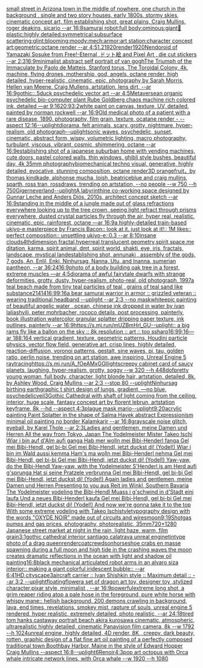 [small street in Arizona town in the middle of nowhere, one church in the background , single and two story houses, early 1800s, stormy skies, cinematic concept art, film establishing shot, great plains, Craig Mullins, roger deakins, sicario --ar 16:8](https://www.ebank.nz/aiartgenerator?category=small%20street%20in%20Arizona%20town%20in%20the%20middle%20of%20nowhere%2C%20one%20church%20in%20the%20background%20%2C%20single%20and%20two%20story%20houses%2C%20early%201800s%2C%20stormy%20skies%2C%20cinematic%20concept%20art%2C%20film%20establishing%20shot%2C%20great%20plains%2C%20Craig%20Mullins%2C%20roger%20deakins%2C%20sicario%20--ar%2016%3A8)[samurai robot:full body:ominous:giant🤘plastic:highly detailed:symmetrical:subsurface scattering:glint:blooming:moody:mech:armor:art station:character concept art:geometric:octane render --ar 4:5](https://www.ebank.nz/aiartgenerator?category=samurai%20robot%3Afull%20body%3Aominous%3Agiant%F0%9F%A4%98plastic%3Ahighly%20detailed%3Asymmetrical%3Asubsurface%20scattering%3Aglint%3Ablooming%3Amoody%3Amech%3Aarmor%3Aart%20station%3Acharacter%20concept%20art%3Ageometric%3Aoctane%20render%20--ar%204%3A5)[1.2](https://www.ebank.nz/aiartgenerator?category=1.2)[1920](https://www.ebank.nz/aiartgenerator?category=1920)[render](https://www.ebank.nz/aiartgenerator?category=render)[1920](https://www.ebank.nz/aiartgenerator?category=1920)[Nendoroid of Yamazaki Sosuke from Free!-Eternal ,ドット絵 and Pixel Art , die cut stickers --ar 2:3](https://www.ebank.nz/aiartgenerator?category=Nendoroid%20of%20Yamazaki%20Sosuke%20from%20Free%21-Eternal%20%2C%E3%83%89%E3%83%83%E3%83%88%E7%B5%B5%20and%20Pixel%20Art%20%2C%20die%20cut%20stickers%20--ar%202%3A3)[16:9](https://www.ebank.nz/aiartgenerator?category=16%3A9)[minimalist abstract self portrait of van gogh](https://www.ebank.nz/aiartgenerator?category=minimalist%20abstract%20self%20portrait%20of%20van%20gogh)[The Triumph of the Immaculate by Paolo de Matteis, Stanford torus, The Toroidal Colony, 4k, machine, flying drones, mothership, god, angels, octane render, high detailed, hyper-realistic, cinematic, epic, photography by Sarah Morris, Hellen van Meene, Craig Mullens, artstation, lens dirt, --ar 16:9](https://www.ebank.nz/aiartgenerator?category=The%20Triumph%20of%20the%20Immaculate%20by%20Paolo%20de%20Matteis%2C%20Stanford%20torus%2C%20The%20Toroidal%20Colony%2C%204k%2C%20machine%2C%20flying%20drones%2C%20mothership%2C%20god%2C%20angels%2C%20octane%20render%2C%20high%20detailed%2C%20hyper-realistic%2C%20cinematic%2C%20epic%2C%20photography%20by%20Sarah%20Morris%2C%20Hellen%20van%20Meene%2C%20Craig%20Mullens%2C%20artstation%2C%20lens%20dirt%2C%20--ar%2016%3A9)[gothic::.5](https://www.ebank.nz/aiartgenerator?category=gothic%3A%3A.5)[duck psychedelic vector art --ar 4:5](https://www.ebank.nz/aiartgenerator?category=duck%20psychedelic%20vector%20art%20--ar%204%3A5)[Metaverse](https://www.ebank.nz/aiartgenerator?category=Metaverse)[an organic psychedelic bio-computer plant Rube Goldberg chaos machine rich colored ink, detailed —ar 9:16](https://www.ebank.nz/aiartgenerator?category=an%20organic%20psychedelic%20bio-computer%20plant%20Rube%20Goldberg%20chaos%20machine%20rich%20colored%20ink%2C%20detailed%20%E2%80%94ar%209%3A16)[20:9](https://www.ebank.nz/aiartgenerator?category=20%3A9)[3:2](https://www.ebank.nz/aiartgenerator?category=3%3A2)[white paint on canvas, texture, UV, detailed, painted by norman rockwell --ar 16:9](https://www.ebank.nz/aiartgenerator?category=white%20paint%20on%20canvas%2C%20texture%2C%20UV%2C%20detailed%2C%20painted%20by%20norman%20rockwell%20--ar%2016%3A9)[Old medical photo of a patient with a rare disease, 1890, photography, film grain, texture, ocatane render - --aspect 12:16](https://www.ebank.nz/aiartgenerator?category=Old%20medical%20photo%20of%20a%20patient%20with%20a%20rare%20disease%2C%201890%2C%20photography%2C%20film%20grain%2C%20texture%2C%20ocatane%20render%20-%20--aspect%2012%3A16)[--uplight](https://www.ebank.nz/aiartgenerator?category=--uplight)[diorama, felt animals, scary, grotty, nightmare, hyper-realism, old photograph](https://www.ebank.nz/aiartgenerator?category=diorama%2C%20felt%20animals%2C%20scary%2C%20grotty%2C%20nightmare%2C%20hyper-realism%2C%20old%20photograph)[--uplight](https://www.ebank.nz/aiartgenerator?category=--uplight)[sonic waves, psychedelic, sunset, cinematic, abstract form, wispy, volumetric lighting, macro photography, turbulant, viscous, vibrant, cosmic, shimmering, octane --ar 16:9](https://www.ebank.nz/aiartgenerator?category=sonic%20waves%2C%20psychedelic%2C%20sunset%2C%20cinematic%2C%20abstract%20form%2C%20wispy%2C%20volumetric%20lighting%2C%20macro%20photography%2C%20turbulant%2C%20viscous%2C%20vibrant%2C%20cosmic%2C%20shimmering%2C%20octane%20--ar%2016%3A9)[establishing shot of a japanese suburban home with vending machines, cute doors, pastel colored walls, thin windows, ghibli style bushes, beautiful day, 4k 35mm photography](https://www.ebank.nz/aiartgenerator?category=establishing%20shot%20of%20a%20japanese%20suburban%20home%20with%20vending%20machines%2C%20cute%20doors%2C%20pastel%20colored%20walls%2C%20thin%20windows%2C%20ghibli%20style%20bushes%2C%20beautiful%20day%2C%204k%2035mm%20photography)[biomechanical techno visual, generative, highly detailed, evocative, stunning composition, octane render](https://www.ebank.nz/aiartgenerator?category=biomechanical%20techno%20visual%2C%20generative%2C%20highly%20detailed%2C%20evocative%2C%20stunning%20composition%2C%20octane%20render)[3D orangefruit，by thomas kindkade, alphonse mucha, loish, beatriceblue and craig mullins, sparth, ross tran, rossdraws, trending on artstation, --no people --w 750 --h 750](https://www.ebank.nz/aiartgenerator?category=3D%20orangefruit%EF%BC%8Cby%20thomas%20kindkade%2C%20alphonse%20mucha%2C%20loish%2C%20beatriceblue%20and%20craig%20mullins%2C%20sparth%2C%20ross%20tran%2C%20rossdraws%2C%20trending%20on%20artstation%2C%20--no%20people%20--w%20750%20--h%20750)[Giger](https://www.ebank.nz/aiartgenerator?category=Giger)[neverland](https://www.ebank.nz/aiartgenerator?category=neverland)[--uplight](https://www.ebank.nz/aiartgenerator?category=--uplight)[A labyrinthine co-working space designed by Gunnar Leche and Anders Diös, 2010s, architect concept sketch --ar 16:9](https://www.ebank.nz/aiartgenerator?category=A%20labyrinthine%20co-working%20space%20designed%20by%20Gunnar%20Leche%20and%20Anders%20Di%C3%B6s%2C%202010s%2C%20architect%20concept%20sketch%20--ar%2016%3A9)[standing in the middle of a jungle made out of glass refractions everywhere looking up to the tree crown, seeing light refract through prisms everywhere, dusted crystal particles fly through the air, hyper real, realistic, cinematic, epic, rainforest, octane —ar 16:9](https://www.ebank.nz/aiartgenerator?category=standing%20in%20the%20middle%20of%20a%20jungle%20made%20out%20of%20glass%20refractions%20everywhere%20looking%20up%20to%20the%20tree%20crown%2C%20seeing%20light%20refract%20through%20prisms%20everywhere%2C%20dusted%20crystal%20particles%20fly%20through%20the%20air%2C%20hyper%20real%2C%20realistic%2C%20cinematic%2C%20epic%2C%20rainforest%2C%20octane%20%E2%80%94ar%2016%3A9)[a highly-detailed train-based ukiyo-e masterpiece by Francis Bacon:: look at it. just look at it!:: 1M likes:: perfect composition:: unsettling ukiyo-e::0.3 --ar 8:10](https://www.ebank.nz/aiartgenerator?category=a%20highly-detailed%20train-based%20ukiyo-e%20masterpiece%20by%20Francis%20Bacon%3A%3A%20look%20at%20it.%20just%20look%20at%20it%21%3A%3A%201M%20likes%3A%3A%20perfect%20composition%3A%3A%20unsettling%20ukiyo-e%3A%3A0.3%20--ar%208%3A10)[insane clouds](https://www.ebank.nz/aiartgenerator?category=insane%20clouds)[4thdimension,fractal,hyperreal,translucent,geometry,spirit,space,meditation, karma, spirit animal, dmt, spirit world, shakti, eye, iris, fractals, landscape, mystical land](https://www.ebank.nz/aiartgenerator?category=4thdimension%2Cfractal%2Chyperreal%2Ctranslucent%2Cgeometry%2Cspirit%2Cspace%2Cmeditation%2C%20karma%2C%20spirit%20animal%2C%20dmt%2C%20spirit%20world%2C%20shakti%2C%20eye%2C%20iris%2C%20fractals%2C%20landscape%2C%20mystical%20land)[establishing shot, annunaki ,  assembly of the gods, 7 gods, An, Enlil, Enki, Ninhursag, Nanna, Utu, and Inanna, sumerian pantheon, --ar 36:24](https://www.ebank.nz/aiartgenerator?category=establishing%20shot%2C%20annunaki%20%2C%20%20assembly%20of%20the%20gods%2C%207%20gods%2C%20An%2C%20Enlil%2C%20Enki%2C%20Ninhursag%2C%20Nanna%2C%20Utu%2C%20and%20Inanna%2C%20sumerian%20pantheon%2C%20--ar%2036%3A24)[16:9](https://www.ebank.nz/aiartgenerator?category=16%3A9)[photo of a body building oak tree in a forest, extreme muscles —ar 4:5](https://www.ebank.nz/aiartgenerator?category=photo%20of%20a%20body%20building%20oak%20tree%20in%20a%20forest%2C%20extreme%20muscles%20%E2%80%94ar%204%3A5)[diorama of awful fairytale dwarfs with strange deformities, grotty, dusty, hyper-realism, photo-real, old photograph, 1997](https://www.ebank.nz/aiartgenerator?category=diorama%20of%20awful%20fairytale%20dwarfs%20with%20strange%20deformities%2C%20grotty%2C%20dusty%2C%20hyper-realism%2C%20photo-real%2C%20old%20photograph%2C%201997)[a teal beach made from tiny teal particles of teal , grains of teal sand like substance](https://www.ebank.nz/aiartgenerator?category=a%20teal%20beach%20made%20from%20tiny%20teal%20particles%20of%20teal%20%2C%20grains%20of%20teal%20sand%20like%20substance)[21414](https://www.ebank.nz/aiartgenerator?category=21414)[16:9](https://www.ebank.nz/aiartgenerator?category=16%3A9)[9:16](https://www.ebank.nz/aiartgenerator?category=9%3A16)[a bear samurai warrior in armor :: grizzled veteran :: wearing traditional headband --uplight --ar 2:3 --no mask](https://www.ebank.nz/aiartgenerator?category=a%20bear%20samurai%20warrior%20in%20armor%20%3A%3A%20grizzled%20veteran%20%3A%3A%20wearing%20traditional%20headband%20--uplight%20--ar%202%3A3%20--no%20mask)[white](https://www.ebank.nz/aiartgenerator?category=white)[epic painting of beautiful angelic water , ocean, chinese ink dropped in water by ivan laliashvili, peter mohrbacher, rococo details, post processing, painterly, book illustration watercolor granular splatter dripping paper texture, ink outlines, painterly  --ar 16:9](https://www.ebank.nz/aiartgenerator?category=epic%20painting%20of%20beautiful%20angelic%20water%20%2C%20ocean%2C%20chinese%20ink%20dropped%20in%20water%20by%20ivan%20laliashvili%2C%20peter%20mohrbacher%2C%20rococo%20details%2C%20post%20processing%2C%20painterly%2C%20book%20illustration%20watercolor%20granular%20splatter%20dripping%20paper%20texture%2C%20ink%20outlines%2C%20painterly%20%20--ar%2016%3A9)[<https://s.mj.run/mUZBmHrl_GU>](https://www.ebank.nz/aiartgenerator?category=%3Chttps%3A//s.mj.run/mUZBmHrl_GU%3E)[--uplight](https://www.ebank.nz/aiartgenerator?category=--uplight)[:: a big rams fly like a ballon on the sky :: 8k resolution :: art :: too ssharp](https://www.ebank.nz/aiartgenerator?category=%3A%3A%20a%20big%20rams%20fly%20like%20a%20ballon%20on%20the%20sky%20%3A%3A%208k%20resolution%20%3A%3A%20art%20%3A%3A%20too%20ssharp)[16:9](https://www.ebank.nz/aiartgenerator?category=16%3A9)[9:16](https://www.ebank.nz/aiartgenerator?category=9%3A16)[—ar 188:164 vertical gradient, texture, geometric patterns, Houdini particle physics, vector flow field, generative art, crisp lines, highly detailed, reaction-diffusion, voronoi patterns, gestalt, sine waves, pi, tau, golden ratio, perlin noise, trending on art station, awe inspiring, Unreal Engine 5 raytracing](https://www.ebank.nz/aiartgenerator?category=%E2%80%94ar%20188%3A164%20vertical%20gradient%2C%20texture%2C%20geometric%20patterns%2C%20Houdini%20particle%20physics%2C%20vector%20flow%20field%2C%20generative%20art%2C%20crisp%20lines%2C%20highly%20detailed%2C%20reaction-diffusion%2C%20voronoi%20patterns%2C%20gestalt%2C%20sine%20waves%2C%20pi%2C%20tau%2C%20golden%20ratio%2C%20perlin%20noise%2C%20trending%20on%20art%20station%2C%20awe%20inspiring%2C%20Unreal%20Engine%205%20raytracing)[<https://s.mj.run/A_fOeAMxGGI>](https://www.ebank.nz/aiartgenerator?category=%3Chttps%3A//s.mj.run/A_fOeAMxGGI%3E)[lights](https://www.ebank.nz/aiartgenerator?category=lights)[creepy cabinet card of saucy planets, laughing, hyper-realism, grotty, soggy --w 320 --h 448](https://www.ebank.nz/aiartgenerator?category=creepy%20cabinet%20card%20of%20saucy%20planets%2C%20laughing%2C%20hyper-realism%2C%20grotty%2C%20soggy%20--w%20320%20--h%20448)[dof](https://www.ebank.nz/aiartgenerator?category=dof)[pretty young woman, full body, character, light blonde hair, artstation, detailed, 8k, by Ashley Wood, Craig Mullins --ar 2:3 --stop 80 --uplight](https://www.ebank.nz/aiartgenerator?category=pretty%20young%20woman%2C%20full%20body%2C%20character%2C%20light%20blonde%20hair%2C%20artstation%2C%20detailed%2C%208k%2C%20by%20Ashley%20Wood%2C%20Craig%20Mullins%20--ar%202%3A3%20--stop%2080%20--uplight)[Ninhursag birthing earth](https://www.ebank.nz/aiartgenerator?category=Ninhursag%20birthing%20earth)[graphic t shirt design of lungs, gradient, —no blue, psychedelic](https://www.ebank.nz/aiartgenerator?category=graphic%20t%20shirt%20design%20of%20lungs%2C%20gradient%2C%20%E2%80%94no%20blue%2C%20psychedelic)[veil](https://www.ebank.nz/aiartgenerator?category=veil)[3](https://www.ebank.nz/aiartgenerator?category=3)[Gothic Cathedral  with shaft of light coming from the ceiling, interior, huge scale, fantasy concept art by florent lebrun, artstation keyframe, 8k --hd --aspect 4:3](https://www.ebank.nz/aiartgenerator?category=Gothic%20Cathedral%20%20with%20shaft%20of%20light%20coming%20from%20the%20ceiling%2C%20interior%2C%20huge%20scale%2C%20fantasy%20concept%20art%20by%20florent%20lebrun%2C%20artstation%20keyframe%2C%208k%20--hd%20--aspect%204%3A3)[plague mask mario](https://www.ebank.nz/aiartgenerator?category=plague%20mask%20mario)[--uplight](https://www.ebank.nz/aiartgenerator?category=--uplight)[9:20](https://www.ebank.nz/aiartgenerator?category=9%3A20)[acrylic painting Paint Splatter in the shape of Salma Hayek abstract Expressionism minimal oil painting no border Kalamkarir --ar 16:8](https://www.ebank.nz/aiartgenerator?category=acrylic%20painting%20Paint%20Splatter%20in%20the%20shape%20of%20Salma%20Hayek%20abstract%20Expressionism%20minimal%20oil%20painting%20no%20border%20Kalamkarir%20--ar%2016%3A8)[grayscale noise glitch, eyeball, by Karel Thole --ar 2:3](https://www.ebank.nz/aiartgenerator?category=grayscale%20noise%20glitch%2C%20eyeball%2C%20by%20Karel%20Thole%20--ar%202%3A3)[Ladies and gentlemen, meine Damen und Herren All the way from Tokyo, Japan The Yodelmeister Mister Takeo Ischi Wiar i bin auf d'Alm aufi ganga Hab mer wolln mei Bibi-Henderl fanga Gel mei Bibi-Hendl, gel bi-bi Gel mei Bibi-Hendl, jetzt duckst di! (Yodel!) Wiar i bin im Wald aussi kemma Ham's ma wolln mei Bibi-Henderl nehma Gel mei Bibi-Hendl, gel bi-bi Gel mei Bibi-Hendl, jetzt duckst di! (Yodel!) Yaw-yaw, do the Bibi-Hendl Yaw-yaw, with the Yodelmeister S'Henderl is am Herd aufi g'sprunga Hat si seine Pratzele verbrunna Gel mei Bibi-Hendl, gel bi-bi Gel mei Bibi-Hendl, jetzt duckst di! (Yodel!) Again ladies and gentlemen, meine Damen und Herren Presenting to you aus Reit im Winkl, Southern Bavaria The Yodelmeister yodeling the Bibi-Hendl Muass i g'schwind in d'Stadt eini laufa Und a neues Bibi-Henderl kaufa Gel mei Bibi-Hendl, gel bi-bi Gel mei Bibi-Hendl, jetzt duckst di! (Yodel!) And now we're gonna take it to the top With some extreme yodeling with Takeo Ischi](https://www.ebank.nz/aiartgenerator?category=Ladies%20and%20gentlemen%2C%20meine%20Damen%20und%20Herren%20All%20the%20way%20from%20Tokyo%2C%20Japan%20The%20Yodelmeister%20Mister%20Takeo%20Ischi%20Wiar%20i%20bin%20auf%20d%27Alm%20aufi%20ganga%20Hab%20mer%20wolln%20mei%20Bibi-Henderl%20fanga%20Gel%20mei%20Bibi-Hendl%2C%20gel%20bi-bi%20Gel%20mei%20Bibi-Hendl%2C%20jetzt%20duckst%20di%21%20%28Yodel%21%29%20Wiar%20i%20bin%20im%20Wald%20aussi%20kemma%20Ham%27s%20ma%20wolln%20mei%20Bibi-Henderl%20nehma%20Gel%20mei%20Bibi-Hendl%2C%20gel%20bi-bi%20Gel%20mei%20Bibi-Hendl%2C%20jetzt%20duckst%20di%21%20%28Yodel%21%29%20Yaw-yaw%2C%20do%20the%20Bibi-Hendl%20Yaw-yaw%2C%20with%20the%20Yodelmeister%20S%27Henderl%20is%20am%20Herd%20aufi%20g%27sprunga%20Hat%20si%20seine%20Pratzele%20verbrunna%20Gel%20mei%20Bibi-Hendl%2C%20gel%20bi-bi%20Gel%20mei%20Bibi-Hendl%2C%20jetzt%20duckst%20di%21%20%28Yodel%21%29%20Again%20ladies%20and%20gentlemen%2C%20meine%20Damen%20und%20Herren%20Presenting%20to%20you%20aus%20Reit%20im%20Winkl%2C%20Southern%20Bavaria%20The%20Yodelmeister%20yodeling%20the%20Bibi-Hendl%20Muass%20i%20g%27schwind%20in%20d%27Stadt%20eini%20laufa%20Und%20a%20neues%20Bibi-Henderl%20kaufa%20Gel%20mei%20Bibi-Hendl%2C%20gel%20bi-bi%20Gel%20mei%20Bibi-Hendl%2C%20jetzt%20duckst%20di%21%20%28Yodel%21%29%20And%20now%20we%27re%20gonna%20take%20it%20to%20the%20top%20With%20some%20extreme%20yodeling%20with%20Takeo%20Ischi)[style](https://www.ebank.nz/aiartgenerator?category=style)[typography design with the words "OXYDE NOIR" made out of circuits and wires](https://www.ebank.nz/aiartgenerator?category=typography%20design%20with%20the%20words%20%22OXYDE%20NOIR%22%20made%20out%20of%20circuits%20and%20wires)[moon](https://www.ebank.nz/aiartgenerator?category=moon)[9:19](https://www.ebank.nz/aiartgenerator?category=9%3A19)[Shot](https://www.ebank.nz/aiartgenerator?category=Shot)[gas pumps and gas prices, photography, photorealistic, 35mm](https://www.ebank.nz/aiartgenerator?category=gas%20pumps%20and%20gas%20prices%2C%20photography%2C%20photorealistic%2C%2035mm)[720×1280 Japanese street market at night in the rain, light haze, warm, film grain](https://www.ebank.nz/aiartgenerator?category=720%C3%971280%20Japanese%20street%20market%20at%20night%20in%20the%20rain%2C%20light%20haze%2C%20warm%2C%20film%20grain)[3:1](https://www.ebank.nz/aiartgenerator?category=3%3A1)[gothic cathedral interior santiago calatrava unreal engine](https://www.ebank.nz/aiartgenerator?category=gothic%20cathedral%20interior%20santiago%20calatrava%20unreal%20engine)[tintype photo of a drag queen](https://www.ebank.nz/aiartgenerator?category=tintype%20photo%20of%20a%20drag%20queen)[render](https://www.ebank.nz/aiartgenerator?category=render)[coat](https://www.ebank.nz/aiartgenerator?category=coat)[crewdson](https://www.ebank.nz/aiartgenerator?category=crewdson)[horseshoe crabs en masse spawning during a full moon and high tide in the crashing waves the moon creates dramatic reflections in the ocean with light and shadow oil painting](https://www.ebank.nz/aiartgenerator?category=horseshoe%20crabs%20en%20masse%20spawning%20during%20a%20full%20moon%20and%20high%20tide%20in%20the%20crashing%20waves%20the%20moon%20creates%20dramatic%20reflections%20in%20the%20ocean%20with%20light%20and%20shadow%20oil%20painting)[16:8](https://www.ebank.nz/aiartgenerator?category=16%3A8)[black mechanical articulated robot arms in an alvaro siza interior:: making a giant colorful  iridescent bubble:: --ar 6:4](https://www.ebank.nz/aiartgenerator?category=black%20mechanical%20articulated%20robot%20arms%20in%20an%20alvaro%20siza%20interior%3A%3A%20making%20a%20giant%20colorful%20%20iridescent%20bubble%3A%3A%20--ar%206%3A4)[1](https://www.ebank.nz/aiartgenerator?category=1)[HD,](https://www.ebank.nz/aiartgenerator?category=HD%2C)[cityscape](https://www.ebank.nz/aiartgenerator?category=cityscape)[3](https://www.ebank.nz/aiartgenerator?category=3)[aircraft carrier :: Ivan Shishkin style :: Maximum detail :: --ar 3:2 --uplight](https://www.ebank.nz/aiartgenerator?category=aircraft%20carrier%20%3A%3A%20Ivan%20Shishkin%20style%20%3A%3A%20Maximum%20detail%20%3A%3A%20--ar%203%3A2%20--uplight)[floating](https://www.ebank.nz/aiartgenerator?category=floating)[flower](https://www.ebank.nz/aiartgenerator?category=flower)[a set of dragon art toy, designer toy ,stylized character,pixar style, minimalist , --ar 16:9](https://www.ebank.nz/aiartgenerator?category=a%20set%20of%20dragon%20art%20toy%2C%20designer%20toy%20%2Cstylized%20character%2Cpixar%20style%2C%20minimalist%20%2C%20--ar%2016%3A9)[powerful](https://www.ebank.nz/aiartgenerator?category=powerful)[extreme long shot, a grim reaper  riding atop a pale hose in the foreground, pure white horse with whispy mane:: hellish background, 200 demons crawling in background, lava, end times, revelations, smokey mist, rapture of souls, unreal engine 5 rendered, hyper realistic,  extremely detailed,  photo realistic,  --ar 24:18](https://www.ebank.nz/aiartgenerator?category=extreme%20long%20shot%2C%20a%20grim%20reaper%20%20riding%20atop%20a%20pale%20hose%20in%20the%20foreground%2C%20pure%20white%20horse%20with%20whispy%20mane%3A%3A%20hellish%20background%2C%20200%20demons%20crawling%20in%20background%2C%20lava%2C%20end%20times%2C%20revelations%2C%20smokey%20mist%2C%20rapture%20of%20souls%2C%20unreal%20engine%205%20rendered%2C%20hyper%20realistic%2C%20%20extremely%20detailed%2C%20%20photo%20realistic%2C%20%20--ar%2024%3A18)[tired tom hanks castaway portrait beach akira kurosawa cinematic, atmospheric, ultrarealistic highly detailed, cinematic Panavision film camera, 8k --w 1792 --h 1024](https://www.ebank.nz/aiartgenerator?category=tired%20tom%20hanks%20castaway%20portrait%20beach%20akira%20kurosawa%20cinematic%2C%20atmospheric%2C%20ultrarealistic%20highly%20detailed%2C%20cinematic%20Panavision%20film%20camera%2C%208k%20--w%201792%20--h%201024)[unreal engine, highly detailed, 4D render, 8K , creepy, dark beauty, rotten, graphic design of a flat fine art oil painting of a perfectly composed traditional town Boothbay Harbor, Maine in the style of Edward Hopper Craig Mullins --aspect 16:8](https://www.ebank.nz/aiartgenerator?category=unreal%20engine%2C%20highly%20detailed%2C%204D%20render%2C%208K%20%2C%20creepy%2C%20dark%20beauty%2C%20rotten%2C%20graphic%20design%20of%20a%20flat%20fine%20art%20oil%20painting%20of%20a%20perfectly%20composed%20traditional%20town%20Boothbay%20Harbor%2C%20Maine%20in%20the%20style%20of%20Edward%20Hopper%20Craig%20Mullins%20--aspect%2016%3A8)[--uplight](https://www.ebank.nz/aiartgenerator?category=--uplight)[6](https://www.ebank.nz/aiartgenerator?category=6)[Renoir](https://www.ebank.nz/aiartgenerator?category=Renoir)[4:3](https://www.ebank.nz/aiartgenerator?category=4%3A3)[](https://www.ebank.nz/aiartgenerator?category=)[pop art octopus with Orca whale intricate network lines, with Orca whale  --w 1920 --h 1080](https://www.ebank.nz/aiartgenerator?category=pop%20art%20octopus%20with%20Orca%20whale%20intricate%20network%20lines%2C%20with%20Orca%20whale%20%20--w%201920%20--h%201080)